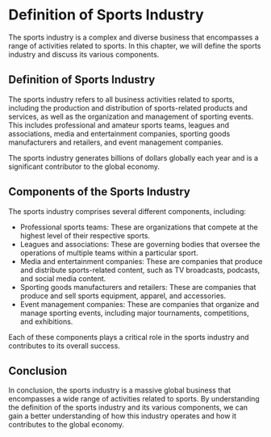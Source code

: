 Definition of Sports Industry
===================================================================

The sports industry is a complex and diverse business that encompasses a range of activities related to sports. In this chapter, we will define the sports industry and discuss its various components.

Definition of Sports Industry
-----------------------------

The sports industry refers to all business activities related to sports, including the production and distribution of sports-related products and services, as well as the organization and management of sporting events. This includes professional and amateur sports teams, leagues and associations, media and entertainment companies, sporting goods manufacturers and retailers, and event management companies.

The sports industry generates billions of dollars globally each year and is a significant contributor to the global economy.

Components of the Sports Industry
---------------------------------

The sports industry comprises several different components, including:

* Professional sports teams: These are organizations that compete at the highest level of their respective sports.
* Leagues and associations: These are governing bodies that oversee the operations of multiple teams within a particular sport.
* Media and entertainment companies: These are companies that produce and distribute sports-related content, such as TV broadcasts, podcasts, and social media content.
* Sporting goods manufacturers and retailers: These are companies that produce and sell sports equipment, apparel, and accessories.
* Event management companies: These are companies that organize and manage sporting events, including major tournaments, competitions, and exhibitions.

Each of these components plays a critical role in the sports industry and contributes to its overall success.

Conclusion
----------

In conclusion, the sports industry is a massive global business that encompasses a wide range of activities related to sports. By understanding the definition of the sports industry and its various components, we can gain a better understanding of how this industry operates and how it contributes to the global economy.


